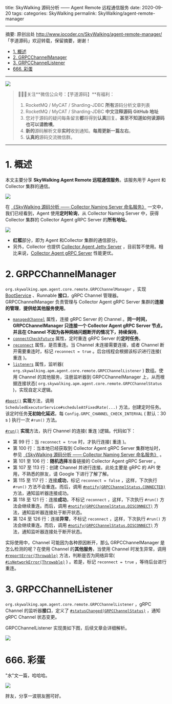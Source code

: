 title: SkyWalking 源码分析 —— Agent Remote 远程通信服务
date: 2020-09-20
tags:
categories: SkyWalking
permalink: SkyWalking/agent-remote-manager

-------

摘要: 原创出处 http://www.iocoder.cn/SkyWalking/agent-remote-manager/ 「芋道源码」欢迎转载，保留摘要，谢谢！

- [1. 概述](http://www.iocoder.cn/SkyWalking/agent-remote-manager/)
- [2. GRPCChannelManager](http://www.iocoder.cn/SkyWalking/agent-remote-manager/)
- [3. GRPCChannelListener](http://www.iocoder.cn/SkyWalking/agent-remote-manager/)
- [666. 彩蛋](http://www.iocoder.cn/SkyWalking/agent-remote-manager/)

-------

![](http://www.iocoder.cn/images/common/wechat_mp_2017_07_31.jpg)

> 🙂🙂🙂关注**微信公众号：【芋道源码】**有福利：  
> 1. RocketMQ / MyCAT / Sharding-JDBC **所有**源码分析文章列表  
> 2. RocketMQ / MyCAT / Sharding-JDBC **中文注释源码 GitHub 地址**  
> 3. 您对于源码的疑问每条留言**都**将得到**认真**回复。**甚至不知道如何读源码也可以请教噢**。  
> 4. **新的**源码解析文章**实时**收到通知。**每周更新一篇左右**。  
> 5. **认真的**源码交流微信群。

-------

# 1. 概述

本文主要分享 **SkyWalking Agent Remote 远程通信服务**。该服务用于 Agent 和Collector 集群的通信。

![](http://www.iocoder.cn/images/SkyWalking/2020_09_20/01.png)

在 [《SkyWalking 源码分析 —— Collector Naming Server 命名服务》](http://www.iocoder.cn/SkyWalking/collector-naming-server/?self) 一文中，我们已经看到，Agent 使用**定时轮询**，从 Collector Naming Server 中，获得 Collector 集群的 Collector Agent gRPC Server 的**所有地址**。

![](http://www.iocoder.cn/images/SkyWalking/2020_09_20/02.jpeg)

* **红框**部分，即为 Agent 和Collector 集群的通信部分。
* 另外，Collector 也提供 [Collector Agent Jetty Server](https://github.com/YunaiV/skywalking/tree/ba73b05b99a05bb67fd485188a6c6e0a4ad5fe57/apm-collector/apm-collector-agent-jetty) ，目前暂不使用。相比来说，[Collector Agent gRPC Server](https://github.com/YunaiV/skywalking/tree/ba73b05b99a05bb67fd485188a6c6e0a4ad5fe57/apm-collector/apm-collector-agent-grpc) 性能更优。

# 2. GRPCChannelManager

`org.skywalking.apm.agent.core.remote.GRPCChannelManager` ，实现 [BootService](https://github.com/YunaiV/skywalking/blob/ac6c98c1732d6aa62b9d244369478654411ac203/apm-sniffer/apm-agent-core/src/main/java/org/skywalking/apm/agent/core/boot/BootService.java) 、Runnable **接口**，gRPC Channel 管理器。GRPCChannelManager 负责管理与 Collector Agent gRPC Server 集群的**连接的管理**，**提供给其他服务使用**。

* [`managedChannel`](https://github.com/YunaiV/skywalking/blob/ba73b05b99a05bb67fd485188a6c6e0a4ad5fe57/apm-sniffer/apm-agent-core/src/main/java/org/skywalking/apm/agent/core/remote/GRPCChannelManager.java#L54) 属性，连接 gRPC Server 的 Channel 。**同一时间，GRPCChannelManager 只连接一个 Collector Agent gRPC Server 节点，并且在 Channel 不因为各种网络问题断开的情况下，持续保持**。
* [`connectCheckFuture`](https://github.com/YunaiV/skywalking/blob/ba73b05b99a05bb67fd485188a6c6e0a4ad5fe57/apm-sniffer/apm-agent-core/src/main/java/org/skywalking/apm/agent/core/remote/GRPCChannelManager.java#L58) 属性，定时重连 gRPC Server 的**定时任务**。
* [`reconnect`](https://github.com/YunaiV/skywalking/blob/ba73b05b99a05bb67fd485188a6c6e0a4ad5fe57/apm-sniffer/apm-agent-core/src/main/java/org/skywalking/apm/agent/core/remote/GRPCChannelManager.java#L63) 属性，是否重连。当 Channel 未连接需要连接，或者 Channel 断开需要重连时，标记 `reconnect = true` 。后台线程会根据该标识进行连接( 重连 )。
* [`listeners`](https://github.com/YunaiV/skywalking/blob/ba73b05b99a05bb67fd485188a6c6e0a4ad5fe57/apm-sniffer/apm-agent-core/src/main/java/org/skywalking/apm/agent/core/remote/GRPCChannelManager.java#L68) 属性，监听器( `org.skywalking.apm.agent.core.remote.GRPCChannelListener` ) 数组。使用 Channel 的其他服务，注册监听器到 GRPCChannelManager 上，从而根据连接状态( `org.skywalking.apm.agent.core.remote.GRPCChannelStatus` )，实现自定义逻辑。 

[`#boot()`](https://github.com/YunaiV/skywalking/blob/ba73b05b99a05bb67fd485188a6c6e0a4ad5fe57/apm-sniffer/apm-agent-core/src/main/java/org/skywalking/apm/agent/core/remote/GRPCChannelManager.java#L76) **实现**方法，调用 `ScheduledExecutorService#scheduleAtFixedRate(...)` 方法，创建定时任务。该定时任务**无初始化延迟**，每 `Config.GRPC_CHANNEL_CHECK_INTERVAL` ( 默认：30 s ) 执行一次 `#run()` 方法。

[`#run()`](https://github.com/YunaiV/skywalking/blob/ba73b05b99a05bb67fd485188a6c6e0a4ad5fe57/apm-sniffer/apm-agent-core/src/main/java/org/skywalking/apm/agent/core/remote/GRPCChannelManager.java#L97) **实现**方法，执行 Channel 的连接( 重连 )逻辑。代码如下：

* 第 99 行：当 `reconnect = true` 时，才执行连接( 重连 )。
* 第 100 行：当本地已经获取到 Collector Agent gRPC Server 集群地址时，参见 [《SkyWalking 源码分析 —— Collector Naming Server 命名服务》](http://www.iocoder.cn/SkyWalking/collector-naming-server/?self) 。
* 第 101 至 106 行：**随机选择**准备链接的 Collector Agent gRPC Server 。
* 第 107 至 113 行：创建 Channel 并进行连接。此处主要是 gRPC 的 API 使用，不熟悉的胖友，请 Google 下进行了解了解。
* 第 115 至 117 行：连接**成功**，标记 `reconnect = false` ，这样，下次执行 `#run()` 方法不会重连。而后，调用 [`#notify(GRPCChannelStatus.CONNECTED)`](https://github.com/YunaiV/skywalking/blob/ba73b05b99a05bb67fd485188a6c6e0a4ad5fe57/apm-sniffer/apm-agent-core/src/main/java/org/skywalking/apm/agent/core/remote/GRPCChannelManager.java#L160) 方法，通知监听器连接成功。
* 第 118 至 121 行：连接**成功**，不标记 `reconnect` ，这样，下次执行 `#run()` 方法会继续重连。而后，调用 [`#notify(GRPCChannelStatus.DISCONNECT)`](https://github.com/YunaiV/skywalking/blob/ba73b05b99a05bb67fd485188a6c6e0a4ad5fe57/apm-sniffer/apm-agent-core/src/main/java/org/skywalking/apm/agent/core/remote/GRPCChannelManager.java#L160) 方法，通知监听器连接处于断开状态。
* 第 124 至 126 行：连接**异常**，不标记 `reconnect` ，这样，下次执行 `#run()` 方法会继续重连。而后，调用 [`#notify(GRPCChannelStatus.DISCONNECT)`](https://github.com/YunaiV/skywalking/blob/ba73b05b99a05bb67fd485188a6c6e0a4ad5fe57/apm-sniffer/apm-agent-core/src/main/java/org/skywalking/apm/agent/core/remote/GRPCChannelManager.java#L160) 方法，通知监听器连接处于断开状态。

实际使用中，Channel 可能因为各种原因断开，那么 GRPCChannelManager 是怎么检测的呢？在使用 Channel 的**其他服务**，当使用 Channel 时发生异常，调用 [`#reportError(Throwable)`](https://github.com/YunaiV/skywalking/blob/ba73b05b99a05bb67fd485188a6c6e0a4ad5fe57/apm-sniffer/apm-agent-core/src/main/java/org/skywalking/apm/agent/core/remote/GRPCChannelManager.java#L149) 方法，判断是否为网络异常( [`#isNetworkError(Throwable)`](https://github.com/YunaiV/skywalking/blob/ba73b05b99a05bb67fd485188a6c6e0a4ad5fe57/apm-sniffer/apm-agent-core/src/main/java/org/skywalking/apm/agent/core/remote/GRPCChannelManager.java#L176) ) 。若是，标记 `reconnect = true` ，等待后台进行重连。

# 3. GRPCChannelListener

`org.skywalking.apm.agent.core.remote.GRPCChannelListener` ，gRPC Channel 的监听器**接口**，定义了 [`#statusChanged(GRPCChannelStatus)`](https://github.com/YunaiV/skywalking/blob/ba73b05b99a05bb67fd485188a6c6e0a4ad5fe57/apm-sniffer/apm-agent-core/src/main/java/org/skywalking/apm/agent/core/remote/GRPCChannelListener.java#L33) ，通知 gRPC Channel 状态变更。

GRPCChannelListener 实现类如下图，后续文章会详细解析。

![](http://www.iocoder.cn/images/SkyWalking/2020_09_20/03.png)

# 666. 彩蛋

"水"文一篇，哈哈哈。

![](http://www.iocoder.cn/images/SkyWalking/2020_09_20/04.png)

胖友，分享一波朋友圈可好。


